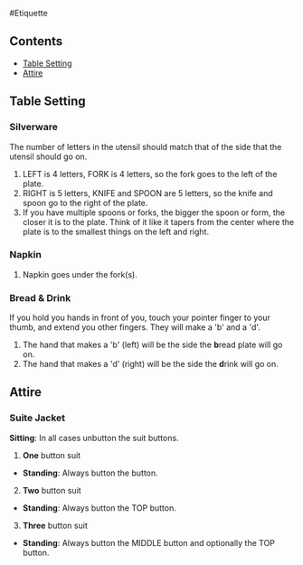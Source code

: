 #Etiquette

## Contents

* [Table Setting](#table-setting)
* [Attire](#attire)

## Table Setting

### Silverware
The number of letters in the utensil should match that of the side that the utensil should go on.

1. LEFT is 4 letters, FORK is 4 letters, so the fork goes to the left of the plate.
2. RIGHT is 5 letters, KNIFE and SPOON are 5 letters, so the knife and spoon go to the right of the plate.
3. If you have multiple spoons or forks, the bigger the spoon or form, the closer it is to the plate. Think of it like it tapers from the center where the plate is to the smallest things on the left and right.

### Napkin
1. Napkin goes under the fork(s).

### Bread & Drink
If you hold you hands in front of you, touch your pointer finger to your thumb, and extend you other fingers. They will make a 'b' and a 'd'.

1. The hand that makes a 'b' (left) will be the side the **b**read plate will go on.
2. The hand that makes a 'd' (right) will be the side the **d**rink will go on.

## Attire

### Suite Jacket

**Sitting**: In all cases unbutton the suit buttons.

1. **One** button suit
  * **Standing**: Always button the button.
2. **Two** button suit
  * **Standing**: Always button the TOP button.
3. **Three** button suit
  * **Standing**: Always button the MIDDLE button and optionally the TOP button.
